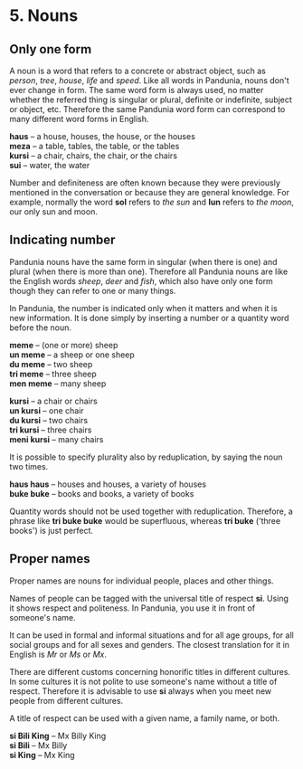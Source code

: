 
# 5. Nouns

## Only one form

A noun is a word that refers to a concrete or abstract object,
such as *person*, *tree*, *house*, *life* and *speed*.
Like all words in Pandunia, nouns don't ever change in form.
The same word form is always used, no matter whether the referred thing is singular or plural, definite or indefinite, subject or object, etc.
Therefore the same Pandunia word form can correspond to many different word forms in English.

**haus**
– a house, houses, the house, or the houses  
**meza**
– a table, tables, the table, or the tables  
**kursi**
– a chair, chairs, the chair, or the chairs  
**sui**
– water, the water

Number and definiteness are often known because they were previously mentioned in the conversation or because they are general knowledge.
For example, normally the word **sol** refers to _the sun_ and **lun** refers to _the moon_, our only sun and moon.


## Indicating number

Pandunia nouns have the same form
in singular (when there is one)
and plural (when there is more than one).
Therefore all Pandunia nouns are like the English words
_sheep_, _deer_ and _fish_,
which also have only one form though they can refer to one or many things.

In Pandunia, the number is indicated only when it matters and when it is new information.
It is done simply by inserting a number or a quantity word before the noun.

**meme**
– (one or more) sheep  
**un meme**
– a sheep or one sheep  
**du meme**
– two sheep  
**tri meme**
– three sheep  
**men meme**
– many sheep

**kursi**
– a chair or chairs  
**un kursi**
– one chair  
**du kursi**
– two chairs  
**tri kursi**
– three chairs  
**meni kursi**
– many chairs

It is possible to specify plurality also by reduplication, by saying the noun two times.

**haus haus**
– houses and houses, a variety of houses  
**buke buke**
– books and books, a variety of books

Quantity words should not be used together with reduplication.
Therefore, a phrase like
**tri buke buke**
would be superfluous, whereas
**tri buke**
('three books') is just perfect.

## Proper names

Proper names are nouns for individual people, places and other things.

Names of people can be tagged with the universal title of respect
**si**.
Using it shows respect and politeness.
In Pandunia, you use it in front of someone's name.

It can be used in formal and informal situations and for all age groups, for all social groups and for all sexes and genders.
The closest translation for it in English is _Mr_ or _Ms_ or _Mx_.

There are different customs concerning honorific titles in different cultures.
In some cultures it is not polite to use someone's name without a title of respect.
Therefore it is advisable to use
**si**
always when you meet new people from different cultures.

A title of respect can be used with a given name, a family name, or both.

**si Bili King**
– Mx Billy King  
**si Bili**
– Mx Billy  
**si King**
– Mx King
